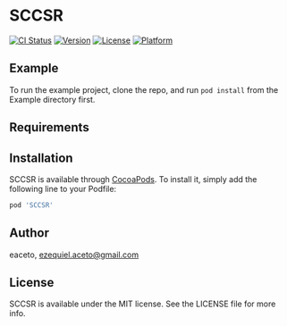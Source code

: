 # SCCSR

[![CI Status](https://img.shields.io/travis/eaceto/SCCSR.svg?style=flat)](https://travis-ci.org/eaceto/SCCSR)
[![Version](https://img.shields.io/cocoapods/v/SCCSR.svg?style=flat)](https://cocoapods.org/pods/SCCSR)
[![License](https://img.shields.io/cocoapods/l/SCCSR.svg?style=flat)](https://cocoapods.org/pods/SCCSR)
[![Platform](https://img.shields.io/cocoapods/p/SCCSR.svg?style=flat)](https://cocoapods.org/pods/SCCSR)

## Example

To run the example project, clone the repo, and run `pod install` from the Example directory first.

## Requirements

## Installation

SCCSR is available through [CocoaPods](https://cocoapods.org). To install
it, simply add the following line to your Podfile:

```ruby
pod 'SCCSR'
```

## Author

eaceto, ezequiel.aceto@gmail.com

## License

SCCSR is available under the MIT license. See the LICENSE file for more info.
